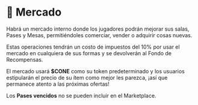# 👜 Mercado

Habrá un mercado interno  donde los jugadores podrán mejorar sus salas, Pases y Mesas,  permitiéndoles comerciar, vender o adquirir cosas nuevas.&#x20;

Estas operaciones tendrán un costo de impuestos del 10% por usar el mercado en cualquiera de sus formas y se devolverán al Fondo de Recompensas.

El mercado usará **$CONE** como su token predeterminado y los usuarios estipularán el precio de su ítem como mejor les parezca, ¡así que permanece atento a las próximas ofertas!

Los **Pases vencidos** no se pueden incluir en el Marketplace.
